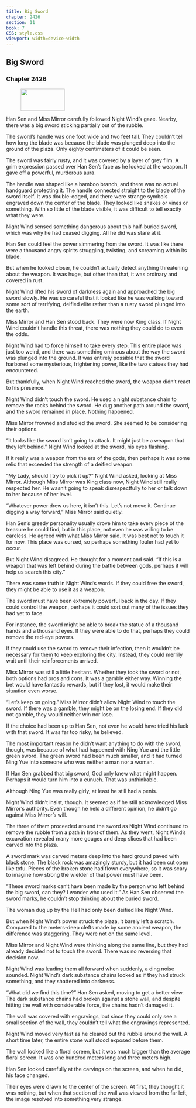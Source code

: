 ```yaml
---
title: Big Sword
chapter: 2426
section: 11
book: 7
CSS: style.css
viewport: width=device-width
---
```


## Big Sword

### Chapter 2426

<figure>
	<img src="../Images/gem.gif" alt="" id="gem" width="120" height="60" />
</figure>

Han Sen and Miss Mirror carefully followed Night Wind’s gaze. Nearby, there was a big sword sticking partially out of the rubble.

The sword’s handle was one foot wide and two feet tall. They couldn’t tell how long the blade was because the blade was plunged deep into the ground of the plaza. Only eighty centimeters of it could be seen.

The sword was fairly rusty, and it was covered by a layer of grey film. A grim expression passed over Han Sen’s face as he looked at the weapon. It gave off a powerful, murderous aura.

The handle was shaped like a bamboo branch, and there was no actual handguard protecting it. The handle connected straight to the blade of the sword itself. It was double-edged, and there were strange symbols engraved down the center of the blade. They looked like snakes or vines or something. With so little of the blade visible, it was difficult to tell exactly what they were.

Night Wind sensed something dangerous about this half-buried sword, which was why he had ceased digging. All he did was stare at it.

Han Sen could feel the power simmering from the sword. It was like there were a thousand angry spirits struggling, twisting, and screaming within its blade.

But when he looked closer, he couldn’t actually detect anything threatening about the weapon. It was huge, but other than that, it was ordinary and covered in rust.

Night Wind lifted his sword of darkness again and approached the big sword slowly. He was so careful that it looked like he was walking toward some sort of terrifying, deified elite rather than a rusty sword plunged into the earth.

Miss Mirror and Han Sen stood back. They were now King class. If Night Wind couldn’t handle this threat, there was nothing they could do to even the odds.

Night Wind had to force himself to take every step. This entire place was just too weird, and there was something ominous about the way the sword was plunged into the ground. It was entirely possible that the sword harbored some mysterious, frightening power, like the two statues they had encountered.

But thankfully, when Night Wind reached the sword, the weapon didn’t react to his presence.

Night Wind didn’t touch the sword. He used a night substance chain to remove the rocks behind the sword. He dug another path around the sword, and the sword remained in place. Nothing happened.

Miss Mirror frowned and studied the sword. She seemed to be considering their options.

“It looks like the sword isn’t going to attack. It might just be a weapon that they left behind.” Night Wind looked at the sword, his eyes flashing.

If it really was a weapon from the era of the gods, then perhaps it was some relic that exceeded the strength of a deified weapon.

“My Lady, should I try to pick it up?” Night Wind asked, looking at Miss Mirror. Although Miss Mirror was King class now, Night Wind still really respected her. He wasn’t going to speak disrespectfully to her or talk down to her because of her level.

“Whatever power drew us here, it isn’t this. Let’s not move it. Continue digging a way forward,” Miss Mirror said quietly.

Han Sen’s greedy personality usually drove him to take every piece of the treasure he could find, but in this place, not even he was willing to be careless. He agreed with what Miss Mirror said. It was best not to touch it for now. This place was cursed, so perhaps something fouler had yet to occur.

But Night Wind disagreed. He thought for a moment and said. “If this is a weapon that was left behind during the battle between gods, perhaps it will help us search this city.”

There was some truth in Night Wind’s words. If they could free the sword, they might be able to use it as a weapon.

The sword must have been extremely powerful back in the day. If they could control the weapon, perhaps it could sort out many of the issues they had yet to face.

For instance, the sword might be able to break the statue of a thousand hands and a thousand eyes. If they were able to do that, perhaps they could remove the red-eye powers.

If they could use the sword to remove their infection, then it wouldn’t be necessary for them to keep exploring the city. Instead, they could merrily wait until their reinforcements arrived.

Miss Mirror was still a little hesitant. Whether they took the sword or not, both options had pros and cons. It was a gamble either way. Winning the bet would have fantastic rewards, but if they lost, it would make their situation even worse.

“Let’s keep on going.” Miss Mirror didn’t allow Night Wind to touch the sword. If there was a gamble, they might be on the losing end. If they did not gamble, they would neither win nor lose.

If the choice had been up to Han Sen, not even he would have tried his luck with that sword. It was far too risky, he believed.

The most important reason he didn’t want anything to do with the sword, though, was because of what had happened with Ning Yue and the little green sword. The green sword had been much smaller, and it had turned Ning Yue into someone who was neither a man nor a woman.

If Han Sen grabbed that big sword, God only knew what might happen. Perhaps it would turn him into a eunuch. That was unthinkable.

Although Ning Yue was really girly, at least he still had a penis.

Night Wind didn’t insist, though. It seemed as if he still acknowledged Miss Mirror’s authority. Even though he held a different opinion, he didn’t go against Miss Mirror’s will.

The three of them proceeded around the sword as Night Wind continued to remove the rubble from a path in front of them. As they went, Night Wind’s excavation revealed many more gouges and deep slices that had been carved into the plaza.

A sword mark was carved meters deep into the hard ground paved with black stone. The black rock was amazingly sturdy, but it had been cut open like tofu. Pieces of the broken stone had flown everywhere, so it was scary to imagine how strong the wielder of that power must have been.

“These sword marks can’t have been made by the person who left behind the big sword, can they? I wonder who used it.” As Han Sen observed the sword marks, he couldn’t stop thinking about the buried sword.

The woman dug up by the Hell had only been deified like Night Wind.

But when Night Wind’s power struck the plaza, it barely left a scratch. Compared to the meters-deep clefts made by some ancient weapon, the difference was staggering. They were not on the same level.

Miss Mirror and Night Wind were thinking along the same line, but they had already decided not to touch the sword. There was no reversing that decision now.

Night Wind was leading them all forward when suddenly, a ding noise sounded. Night Wind’s dark substance chains looked as if they had struck something, and they shattered into darkness.

“What did we find this time?” Han Sen asked, moving to get a better view. The dark substance chains had broken against a stone wall, and despite hitting the wall with considerable force, the chains hadn’t damaged it.

The wall was covered with engravings, but since they could only see a small section of the wall, they couldn’t tell what the engravings represented.

Night Wind moved very fast as he cleared out the rubble around the wall. A short time later, the entire stone wall stood exposed before them.

The wall looked like a floral screen, but it was much bigger than the average floral screen. It was one hundred meters long and three meters high.

Han Sen looked carefully at the carvings on the screen, and when he did, his face changed.

Their eyes were drawn to the center of the screen. At first, they thought it was nothing, but when that section of the wall was viewed from the far left, the image resolved into something very strange.
